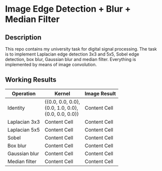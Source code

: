 # Image Edge Detection + Blur + Median Filter
## Description
This repo contains my university task for digital signal processing. The task is to implement Laplacian edge detection 3x3 and 5x5, Sobel edge detection, box blur, Gaussian blur and median filter. Everything is implemented by means of image convolution.
## Working Results
| Operation      |    Kernel        | Image Result  |
| -------------  | -------------    | ------------- |
| Identity       | {{0.0, 0.0, 0.0},<br>{0.0, 1.0, 0.0},<br>{0.0, 0.0, 0.0}}|Content Cell|
| Laplacian 3x3  | Content Cell  | Content Cell  |
| Laplacian 5x5  | Content Cell  | Content Cell  |
| Sobel          | Content Cell  | Content Cell  |
| Box blur       | Content Cell  | Content Cell  |
| Gaussian blur  | Content Cell  | Content Cell  |
| Median filter  | Content Cell  | Content Cell  |